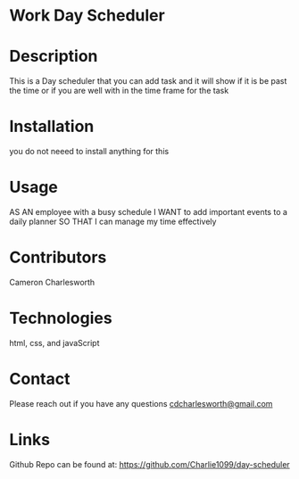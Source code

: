 # Work Day Scheduler

# Description
This is a Day scheduler that you can add task and it will show if it is be past the time or if you are well with in the time frame for the task


# Installation
you do not neeed to install anything for this

# Usage 
AS AN employee with a busy schedule
I WANT to add important events to a daily planner
SO THAT I can manage my time effectively

# Contributors
Cameron Charlesworth

# Technologies
html, css, and javaScript

# Contact
Please reach out if you have any questions cdcharlesworth@gmail.com

# Links
Github Repo can be found at: https://github.com/Charlie1099/day-scheduler